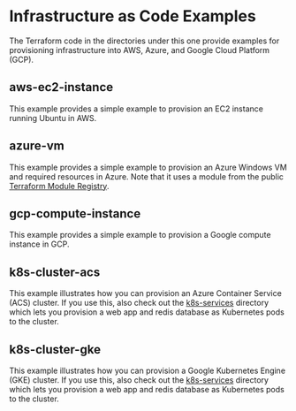 # Infrastructure as Code Examples
The Terraform code in the directories under this one provide examples for provisioning infrastructure into AWS, Azure, and Google Cloud Platform (GCP).

## aws-ec2-instance
This example provides a simple example to provision an EC2 instance running Ubuntu in AWS.

## azure-vm
This example provides a simple example to provision an Azure Windows VM and required resources in Azure. Note that it uses a module from the public [Terraform Module Registry](https://registry.terraform.io/).

## gcp-compute-instance
This example provides a simple example to provision a Google compute instance in GCP.

## k8s-cluster-acs
This example illustrates how you can provision an Azure Container Service (ACS) cluster. If you use this, also check out the [k8s-services](../self-serve-infrastructure) directory which lets you provision a web app and redis database as Kubernetes pods to the cluster.

## k8s-cluster-gke
This example illustrates how you can provision a Google Kubernetes Engine (GKE) cluster. If you use this, also check out the [k8s-services](../self-serve-infrastructure) directory which lets you provision a web app and redis database as Kubernetes pods to the cluster.
